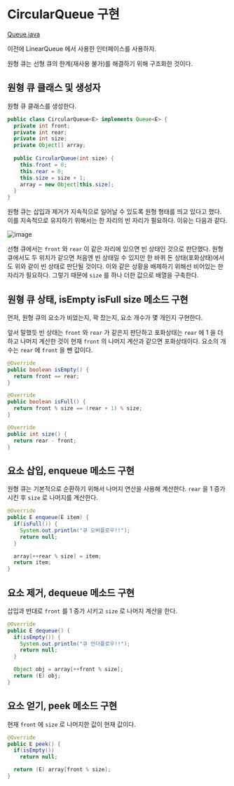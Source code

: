 CircularQueue 구현
==================

[Queue.java](https://github.com/whdnjsdyd111/Data-Structure-Algorithm/blob/main/Data%20Structure/Stack%20%26%20Queue/Queue.java)

이전에 LinearQueue 에서 사용한 인터페이스를 사용하자.

원형 큐는 선형 큐의 한계(재사용 불가)를 해결하기 위해 구조화한 것이다.

## 원형 큐 클래스 및 생성자

원형 큐 클래스를 생성한다.

```java
public class CircularQueue<E> implements Queue<E> {
  private int front;
  private int rear;
  private int size;
  private Object[] array;
  
  public CircularQueue(int size) {
    this.front = 0;
    this.rear = 0;
    this.size = size + 1;
    array = new Object[this.size];
  }
}
```

원형 큐는 삽입과 제거가 지속적으로 일어날 수 있도록 원형 형태를 띄고 있다고 했다.
이를 지속적으로 유지하기 위해서는 한 자리의 빈 자리가 필요하다. 이유는 다음과 같다.

![image](https://user-images.githubusercontent.com/66655578/168614529-84c542e3-527e-410c-b8ab-c4ed0efc1769.png)

선형 큐에서는 `front` 와 `rear` 이 같은 자리에 있으면 빈 상태인 것으로 판단했다.
원형 큐에서도 두 위치가 같으면 처음엔 빈 상태일 수 있지만 한 바퀴 돈 상태(포화상태)에서도 위와 같이 빈 상태로 판단될 것이다.
이와 같은 상황을 배제하기 위해선 비어있는 한 자리가 필요하다. 그렇기 때문에 `size` 를 하나 더한 값으로 배열을 구축한다.

## 원형 큐 상태, isEmpty isFull size 메소드 구현

먼저, 원형 큐의 요소가 비었는지, 꽉 찼는지, 요소 개수가 몇 개인지 구현한다.

앞서 말했듯 빈 상태는 `front` 와 `rear` 가 같은지 판단하고 포화상태는 `rear` 에 1 을 더하고 나머지 계산한 것이 현재 `front` 의 나머지 계산과 같으면 포화상태이다.
요소의 개수는 `rear` 에 `front` 을 뺀 값이다.

```java
@Override
public boolean isEmpty() {
  return front == rear;
}

@Override
public boolean isFull() {
  return front % size == (rear + 1) % size;
}

@Override
public int size() {
  return rear - front;
}
```

## 요소 삽입, enqueue 메소드 구현

원형 큐는 기본적으로 순환하기 위해서 나머지 연산을 사용해 계산한다.
`rear` 을 1 증가 시킨 후 `size` 로 나머지를 계산한다.

```java
@Override
public E enqueue(E item) {
  if(isFull()) {
    System.out.println("큐 오버플로우!!");
    return null;
  }

  array[++rear % size] = item;
  return item;
}
```

## 요소 제거, dequeue 메소드 구현

삽입과 반대로 `front` 를 1 증가 시키고 `size` 로 나머지 계산을 한다.

```java
@Override
public E dequeue() {
  if(isEmpty()) {
    System.out.println("큐 언더플로우!!");
    return null;
  }

  Object obj = array[++front % size];
  return (E) obj;
}
```

## 요소 얻기, peek 메소드 구현

현재 `front` 에 `size` 로 나머지한 값이 현재 값이다.

```java
@Override
public E peek() {
  if(isEmpty())
    return null;

  return (E) array[front % size];
}
```
